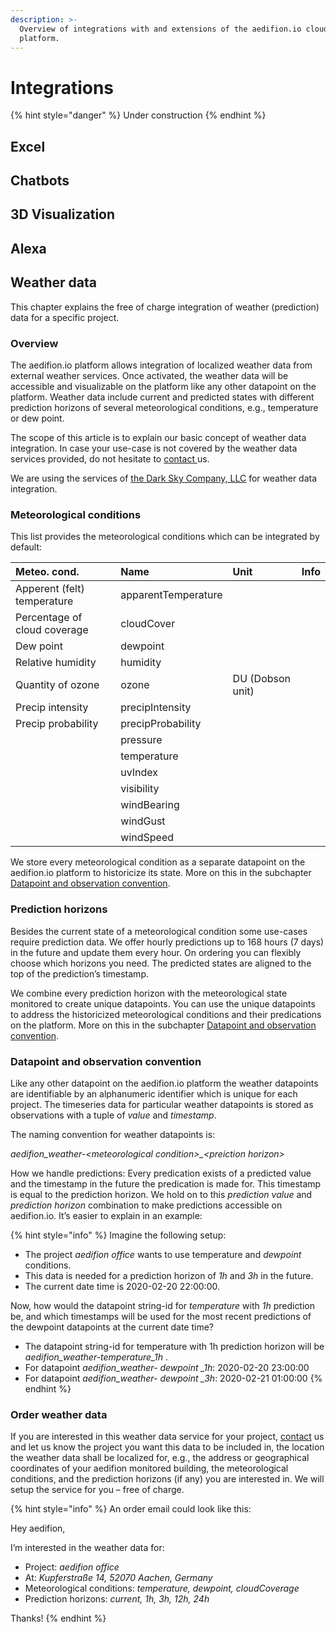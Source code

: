 ```yaml
---
description: >-
  Overview of integrations with and extensions of the aedifion.io cloud
  platform.
---
```


# Integrations

{% hint style="danger" %}
Under construction
{% endhint %}

## Excel

## Chatbots

## 3D Visualization

## Alexa

## Weather data

This chapter explains the free of charge integration of weather \(prediction\) data for a specific project.

### Overview

The aedifion.io platform allows integration of localized weather data from external weather services. Once activated, the weather data will be accessible and visualizable on the platform like any other datapoint on the platform. Weather data include current and predicted states with different prediction horizons of several meteorological conditions, e.g., temperature or dew point. 

The scope of this article is to explain our basic concept of weather data integration. In case your use-case is not covered by the weather data services provided, do not hesitate to [contact ](https://docs.aedifion.io/docs/contact)us.

We are using the services of [the Dark Sky Company, LLC](https://darksky.net/) for weather data integration.

### Meteorological conditions

This list provides the meteorological conditions which can be integrated by default:

| ​Meteo. cond. | Name | Unit | Info |
| :--- | :--- | :--- | :--- |
| Apperent \(felt\) temperature | apparentTemperature |  |  |
| Percentage of cloud coverage | cloudCover |  |  |
| Dew point | dewpoint |  |  |
| Relative humidity | humidity |  |  |
| Quantity of ozone | ozone | DU \(Dobson unit\) |  |
| Precip intensity | precipIntensity |  |  |
| Precip probability | precipProbability |  |  |
|  | pressure |  |  |
|  | temperature |  |  |
|  | uvIndex |  |  |
|  | visibility |  |  |
|  | windBearing |  |  |
|  | windGust |  |  |
|  | windSpeed |  |  |

We store every meteorological condition as a separate datapoint on the aedifion.io platform to historicize its state. More on this in the subchapter [Datapoint and observation convention](integrations.md#datapoint-and-observation-convention).

### Prediction horizons

Besides the current state of a meteorological condition some use-cases require prediction data. We offer hourly predictions up to 168 hours \(7 days\) in the future and update them every hour. On ordering you can flexibly choose which horizons you need. The predicted states are aligned to the top of the prediction’s timestamp.

We combine every prediction horizon with the meteorological state monitored to create unique datapoints. You can use the unique datapoints to address the historicized meteorological conditions and their predications on the platform. More on this in the subchapter [Datapoint and observation convention](integrations.md#datapoint-and-observation-convention).

### Datapoint and observation convention

Like any other datapoint on the aedifion.io platform the weather datapoints are identifiable by an alphanumeric identifier which is unique for each project. The timeseries data for particular weather datapoints is stored as observations with a tuple of _value_ and _timestamp_.

 The naming convention for weather datapoints is: 

_aedifion\_weather-&lt;meteorological condition&gt;\_&lt;preiction horizon&gt;_

How we handle predictions: Every predication exists of a predicted value and the timestamp in the future the predication is made for. This timestamp is equal to the prediction horizon. We hold on to this _prediction value_ and _prediction horizon_ combination to make predictions accessible on aedifion.io. It’s easier to explain in an example:

{% hint style="info" %}
Imagine the following setup:

* The project _aedifion office_ wants to use temperature and _dewpoint_ conditions.
* This data is needed for a prediction horizon of _1h_ and _3h_ in the future.
* The current date time is 2020-02-20 22:00:00.

Now, how would the datapoint string-id for _temperature_ with _1h_ prediction be, and which timestamps will be used for the most recent predictions of the dewpoint datapoints at the current date time?

* The datapoint string-id for temperature with 1h prediction horizon will be _aedifion\_weather-temperature\_1h_ .
* For datapoint _aedifion\_weather- dewpoint \_1h_: 2020-02-20 23:00:00
* For datapoint _aedifion\_weather- dewpoint \_3h_: 2020-02-21 01:00:00
{% endhint %}

### Order weather data

If you are interested in this weather data service for your project, [contact](https://docs.aedifion.io/docs/contact) us and let us know the project you want this data to be included in, the location the weather data shall be localized for, e.g., the address or geographical coordinates of your aedifion monitored building, the meteorological conditions, and the prediction horizons \(if any\) you are interested in. We will setup the service for you – free of charge.

{% hint style="info" %}
An order email could look like this:

Hey aedifion,

I’m interested in the weather data for:

* Project: _aedifion office_
* At: _Kupferstraße 14, 52070 Aachen, Germany_
* Meteorological conditions: _temperature, dewpoint, cloudCoverage_
* Prediction horizons: _current, 1h, 3h, 12h, 24h_

Thanks!
{% endhint %}


